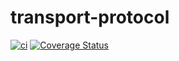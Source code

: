 # transport-protocol

[![ci](https://github.com/fructo/transport-protocol/workflows/ci/badge.svg)](https://github.com/fructo/transport-protocol/actions)
[![Coverage Status](https://codecov.io/gh/fructo/transport-protocol/branch/main/graph/badge.svg)](https://codecov.io/gh/fructo/transport-protocol/branch/main)
